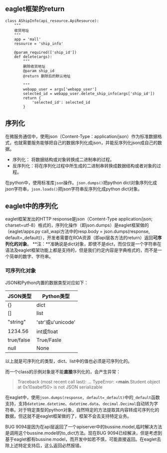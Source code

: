 eaglet框架的return
-------------------------------

```
class AShipInfo(api_resource.ApiResource):
	"""
	收货地址
	"""
	app = 'mall'
	resource = 'ship_info'

	@param_required(['ship_id'])
	def delete(args):
		"""
		删除收货地址
		@param ship_id
		@return 删除后的默认地址

		"""
		webapp_user = args['webapp_user']
		selected_id = webapp_user.delete_ship_info(args['ship_id'])
		return {
			'selected_id': selected_id
		}

```

## 序列化

在微服务通信中，使用json（Content-Type：application/json）作为标准数据格式，也就需要服务能够把自己的数据序列化成json，并能反序列化json成自己的数据。

- 序列化： 将数据结构或对象转换成二进制串的过程。
- 反序列化：将在序列化过程中所生成的二进制串转换成数据结构或者对象的过程。

在python中，使用标准库`json`操作。`json.dumps()`把python dict对象序列化成json字符串，`json.loads()`把json字符串反序列化成python dict对象。


## eaglet中的序列化

eaglet框架发出的HTTP response是json（Content-Type	application/json; charset=utf-8）格式的，序列化操作（即json.dumps）是eaglet框架做的（eaglet/apps.py call_wapi方法中的resp.body = json.dumps(response, default=_default)），开发者需要在ROA资源（即api层各方法的return）返回**可序列化的对象**。 **注：**准确说是dict对象，即使不是dict，而仅仅是一个字符串在语法及eaglet框架功能上都是支持的，但是我们约定内容是字典格式的，而不是一个简单的数字、字符串。


### 可序列化对象

JSON和Python内置的数据类型对应如下：

|  JSON类型 |  Python类型 
|---|---|
|  {} |  dict |
|  [] |   list|
|   "string"| 'str'或u'unicode'  |
|1234.56|int或float|
|true/false|True/Fasle|
|null|None|

以上就是可序列化的类型，dict、list中的值也必须是可序列化的。

而一个class的示例对象是不能**直接**序列化的，会产生异常：
>Traceback (most recent call last):
  ...
TypeError: <__main__.Student object at 0x10aabef50> is not JSON serializable

在eaglet中，使用`json.dumps(response, default=_default)`中的`_default`函数支持，支持`datetime.datetime`、`datetime.data`、`decimal.Decimal`自动转为字符串。对于特定类型的python对象，自然特定的方法提取其内容转成可序列化的数据，但这就不是eaglet框架做的了，框架不会去支持特定业务。

BUG 9094是因为在api层返回了一个apiserver中的bussine.model,临时解决方法是调用这个bussine.model的to_dict方法。现在BUG 9094已经解决，但是考虑到基于eaglet都有bussine.model，而开发中如若不慎，可能直接返回。在eaglet去除上述特定支持后，这么返回必然报错。
